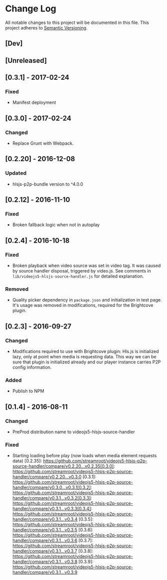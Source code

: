 # Change Log
All notable changes to this project will be documented in this file.
This project adheres to [Semantic Versioning](http://semver.org/).

## [Dev]

## [Unreleased]

## [0.3.1] - 2017-02-24
### Fixed
- Manifest deployment

## [0.3.0] - 2017-02-24
### Changed
- Replace Grunt with Webpack.

## [0.2.20] - 2016-12-08
### Updated
- hlsjs-p2p-bundle version to ^4.0.0

## [0.2.12] - 2016-11-10
### Fixed
- Broken fallback logic when not in autoplay

## [0.2.4] - 2016-10-18
### Fixed
- Broken playback when video source was set in video tag. It was caused by source handler disposal, triggered by video.js. See comments in `lib/videojs5-hlsjs-source-handler.js` for detailed explanation.

### Removed
- Quality picker dependency in `package.json` and initialization in test page. It's usage was removed in modifications, required for the Brightcove plugin.

## [0.2.3] - 2016-09-27
### Changed
- Modifications required to use with Brightcove plugin: Hls.js is initialized lazy, only at point when media is requesting data. This way we can be sure that plugin is initialized already and our player instance carries P2P config information.

### Added
- Publish to NPM

## [0.1.4] - 2016-08-11
### Changed
- PreProd distribution name to videojs5-hlsjs-source-handler

### Fixed
- Starting loading before play (now loads when media element requests data)
[0.2.35]: https://github.com/streamroot/videojs5-hlsjs-p2p-source-handler/compare/v0.2.20...v0.2.35[0.3.0]: https://github.com/streamroot/videojs5-hlsjs-p2p-source-handler/compare/v0.2.20...v0.3.0
[0.3.1]: https://github.com/streamroot/videojs5-hlsjs-p2p-source-handler/compare/v0.3.0...v0.3.1[0.3.2]: https://github.com/streamroot/videojs5-hlsjs-p2p-source-handler/compare/v0.3.1...v0.3.2[0.3.3]: https://github.com/streamroot/videojs5-hlsjs-p2p-source-handler/compare/v0.3.1...v0.3.3[0.3.4]: https://github.com/streamroot/videojs5-hlsjs-p2p-source-handler/compare/v0.3.1...v0.3.4
[0.3.5]: https://github.com/streamroot/videojs5-hlsjs-p2p-source-handler/compare/v0.3.1...v0.3.5
[0.3.6]: https://github.com/streamroot/videojs5-hlsjs-p2p-source-handler/compare/v0.3.1...v0.3.6
[0.3.7]: https://github.com/streamroot/videojs5-hlsjs-p2p-source-handler/compare/v0.3.1...v0.3.7
[0.3.8]: https://github.com/streamroot/videojs5-hlsjs-p2p-source-handler/compare/v0.3.1...v0.3.8
[0.3.9]: https://github.com/streamroot/videojs5-hlsjs-p2p-source-handler/compare/v0.3.1...v0.3.9
